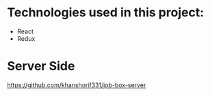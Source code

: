 # Technologies used in this project:
* React
* Redux
# Server Side
https://github.com/khanshorif331/job-box-server
